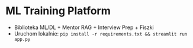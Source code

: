 # ML Training Platform
- Biblioteka ML/DL + Mentor RAG + Interview Prep + Fiszki
- Uruchom lokalnie: `pip install -r requirements.txt && streamlit run app.py`

